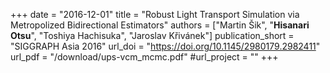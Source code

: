 +++
date = "2016-12-01"
title = "Robust Light Transport Simulation via Metropolized Bidirectional Estimators"
authors = ["Martin Šik", "**Hisanari Otsu**", "Toshiya Hachisuka", "Jaroslav Křivánek"]
publication_short = "SIGGRAPH Asia 2016"
url_doi = "https://doi.org/10.1145/2980179.2982411"
url_pdf = "/download/ups-vcm_mcmc.pdf"
#url_project = ""
+++



